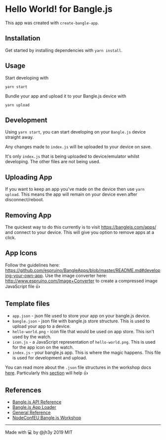 # Hello World! for Bangle.js

This app was created with `create-bangle-app`.

## Installation
Get started by installing dependencies with `yarn install`.

## Usage
Start developing with

```
yarn start
```

Bundle your app and upload it to your Bangle.js device with

```
yarn upload
```

## Development
Using `yarn start`, you can start developing on your `Bangle.js` device straight away.

Any changes made to `index.js` will be uploaded to your device on save.

It's only `index.js` that is being uploaded to device/emulator whilst developing. The other files are not being used.

## Uploading App
If you want to keep an app you've made on the device then use `yarn upload`. This means the app will remain on your device even after disconnect/reboot.

## Removing App
The quickest way to do this currently is to visit https://banglejs.com/apps/ and connect to your device. This will give you option to remove apps at a click.

## App Icons
Follow the guidelines here: https://github.com/espruino/BangleApps/blob/master/README.md#developing-your-own-app.
Use the image converter here: http://www.espruino.com/Image+Converter to create a compressed image JavaScript file 👍

## Template files
- `app.json` - json file used to store your app on your bangle.js device.
- `bangle.json` - json file with bangle.js store structure. This is used to upload your app to a device.
- `hello-world.png` - icon file that would be used on app store. This isn't used by the watch.
- `icon.js` - a JavaScript representation of `hello-world.png`. This is used for the app icon on the watch.
- `index.js` - your bangle.js app. This is where the magic happens. This file is used for development and upload.

You can read more about the `.json` file structures in the workshop docs [here](https://github.com/gfwilliams/workshop-nodeconfeu2019). Particularly this [section](https://github.com/espruino/BangleApps#adding-your-app-to-the-menu) will help 👍

## References
- [Bangle.js API Reference](https://banglejs.com/reference)
- [Bangle.js App Loader](https://banglejs.com/apps/)
- [General Reference](https://nodewatch.dev)
- [NodeConfEU Bangle.js Workshop](https://github.com/gfwilliams/workshop-nodeconfeu2019)

----------

Made with 💻 by @jh3y 2019 MIT
